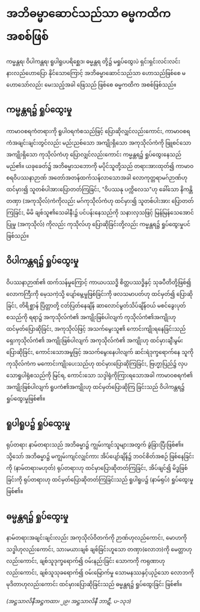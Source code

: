 # အဘိဓမ္မာဆောင်သည်သာ ဓမ္မကထိကအစစ်ဖြစ်

ကမ္မန္တရ၊ ဝိပါကန္တရ၊ ရူပါရူပပရိစ္ဆေဒ၊ ဓမ္မန္တရ တို့၌ မရှုပ်ထွေးပဲ ရှင်းရှင်းလင်းလင်း နားလည်ဟောပြော
နိုင်သောကြောင့် အဘိဓမ္မာဆောင်သည်သာ ဟောသည်ဖြစ်စေ မဟောသော်လည်း မေးသည့်အခါ ဖြေသည်
ဖြစ်စေ ဓမ္မကထိက အစစ်ဖြစ်သည်။

## ကမ္မန္တရ၌ ရှုပ်ထွေးမှု

ကာမာဝစရကံတရားကို ရူပါဝရကံစသည်ဖြင့် ပြောဆိုလျှင်လည်းကောင်း,
ကာမာဝစရကံအချင်းချင်းတွင်လည်း မည်းညစ်သော အကျိုးရှိသော အကုသိုလ်ကံကို ဖြူစင်သောအကျိုးရှိသော
ကုသိုလ်ကံဟု ပြောလျှင်လည်းကောင်း ကမ္မန္တရ၌ ရှုပ်ထွေးနေသည်မည်၏။ ယခုခေတ်၌ အဘိဓမ္မာသဘောကို
မပိုင်သူတို့သည်  တရားအားထုတ်၍  ကာမာဝစရဝိပဿနာဉာဏ်  အတော်အတန်ထက်သန်လာသောအခါ
လောကုတ္တရာမဂ်ဉာဏ်ဟု ထင်မှား၍ သူတစ်ပါအားပြောတတ်ကြခြင်း, "ဝိပဿနု ပက္ကိလေသ"ဟု ခေါ်သော
နိကန္တိတဏှာ  (အကုသိုလ်)ကံကိုလည်း  မဂ်ကုသိုလ်ကံဟု  ထင်မှား၍  သူတစ်ပါးအား  ပြောတတ်ကြခြင်း,
မိမိ ချစ်သူ၏သေခါနီး၌ ပင်ပန်းနေသည်ကို သနားလှသဖြင့် မြန်မြန်သေအောင်ပြုမှု (အကုသိုလ်) ကိုလည်း
ကုသိုလ်ဟု ပြောဆိုခြင်းတို့လည်း ကမ္မန္တရ၌ ရှုပ်ထွေးမှုပင်ဖြစ်သည်။

## ဝိပါကန္တရ၌ ရှုပ်ထွေးမှု

ဝိပဿနာဉာဏ်၏ ထက်သန်မှုကြောင့် ကာယပဿဒ္ဓိ စိတ္တပဿဒ္ဓိနှင့် သုခပီတိတို့ဖြစ်၍
လောကကြီးကို  မေ့သကဲ့သို့  ပျော်မွေ့မှုဖြစ်ခြင်းကို  ဖလသမာပတ်ဟု  ထင်မှတ်၍  ပြောဆိုခြင်း,  တိရိစ္ဆာန်
ပြိတ္တာတို့  ငတ်ပြတ်နေချိန်  ဆာလောင်မွတ်သိပ်ချိန်ဝယ်  မစင်ခွေးပုတ်စသည်ကို  ရရာ၌  အကုသိုလ်ကံ၏
အကျိုးဖြစ်ပါလျက်  ကုသိုလ်ကံ၏အကျိုးဟု  ထင်မှတ်ပြောဆိုခြင်း,  အကုသိုလ်ဖြင့်  အသက်မွေးသူ၏
ကောင်းကျိုးရနေခြင်းသည်  ရှေးကုသိုလ်ကံ၏  အကျိုးဖြစ်ပါလျက်  အကုသိုလ်ကံ၏  အကျိုးဟု
ထင်မှားချီးမွမ်းပြောဆိုခြင်း,  ကောင်းသောအမှုဖြင့်  အသက်မွေးနေပါလျက်  ဆင်းရဲဒုက္ခရောက်နေ  သူကို
ကုသိုလ်ကံက  မကောင်းကျိုးပေးသည်ဟု  ထင်မှားပြောဆိုကြခြင်း,  ဗြဟ္မာ့ပြည်၌  လှပသောရူပါရုံစသည်ကို
မြင်ရ, ကောင်းသော သဒ္ဒါရုံကိုကြားရသောအခါ ကာမာဝစရကံ၏ အကျိုးဖြစ်ပါလျက် ရူပကံ၏အကျိုးဟု
ထင်မှတ်ပြောဆိုကြ ခြင်းသည် ဝိပါကန္တရ၌ ရှုပ်ထွေးမှုဖြစ်၏။

## ရူပါရူပ၌ ရှုပ်ထွေးမှု

ရုပ်တရား  နာမ်တရားသည်  အဘိဓမ္မာ၌  ကျွမ်းကျင်သူများအတွက်
ခွဲခြားပြီးဖြစ်၏။ သို့သော် အဘိဓမ္မာ၌ မကျွမ်းကျင်လျှင်ကား အိပ်ပျော်ချိန်၌ ဘဝင်စိတ်အစဉ် ဖြစ်နေခြင်းကို
(နာမ်တရားမဟုတ်) ရုပ်တရားဟု  ထင်မှာပြောဆိုတတ်ကြခြင်း, အိပ်ချင်၍  မိဒ္ဓဖြစ်ခြင်းကို  ရုပ်တရားဟု
ထင်မှတ်ပြောဆိုတတ်ကြခြင်းသည် ရူပါရူပ၌ (နာမ်ရုပ်) ရှုပ်ထွေးမှုဖြစ်၏။

## ဓမ္မန္တရ၌ ရှုပ်ထွေးမှု

နာမ်တရားအချင်းချင်းလည်း  အကုသိုလ်ဝိတက်ကို  ဉာဏ်ဟုလည်ကောင်း, မောဟကို
သဒ္ဓါဟုလည်းကောင်း, သားမယားချစ် ချစ်ခြင်းဟူသော  တဏှာ(လောဘ)ကို  မေတ္တာဟုလည်းကောင်း,
ချစ်သူဒုက္ခရောက်၍ ဝမ်းနည်းခြင်း သောကကို ကရုဏာဟုလည်းကောင်း, ချစ်သူသုခရောက်၍ ဝမ်းမြောက်မှု
သောမနဿနှင့်ယှဉ်သော  လောဘကို  မုဒိတာဟုလည်းကောင်း  ထင်မှားပြောဆိုခြင်းသည်  ဓမ္မန္တရ၌
ရှုပ်ထွေးခြင်း ဖြစ်၏။

*(အဋ္ဌသာလိနီအဋ္ဌကထာ၊ ၂၉၊ အဋ္ဌသာလိနီ ဘာဋီ, ပ-၁၃၁)*
